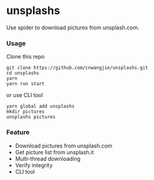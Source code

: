 unsplashs
======
Use spider to download pictures from unsplash.com.

### Usage

Clone this repo
```shell
git clone https://github.com/cnwangjie/unsplashs.git
cd unsplashs
yarn
yarn run start
```
or use CLI tool
```shell
yarn global add unsplashs
mkdir pictures
unsplashs pictures
```

### Feature
 - Download pictures from unsplash.com
 - Get picture list from unsplash.it
 - Multi-thread downloading
 - Verify integrity
 - CLI tool

